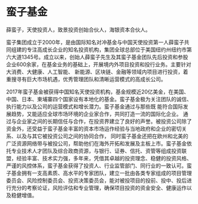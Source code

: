 # 蛮子基金

薛蛮子，天使投资人，致景投资创始合伙人，海银资本合伙人。

蛮子集团成立于2000年，是由国际知名对冲基金与中国天使投资第一人薛蛮子共同组建的专注高成长企业的知名投资机构，集团全球总部位于美国纽约州纽约市第六大道1345号。成立以来，创始人薛蛮子先生及其蛮子基金团队先后投资和参股企业600余家，在基金业务的基础上，开展境内外项目投资和投行业务。主要针对大消费、大健康、人工智能、 新能源、区块链、金融等领域内项目进行投资，着重搜寻有巨大市场机遇，优秀管理团队和清晰运营模式的高成长公司。

2017年蛮子基金被获得中国知名天使投资机构，基金规模近20亿美金，在美国、中国、日本、柬埔寨四个国家设有本地化的基金。蛮子基金极为关注团队的诚信、执行能力以及公司的运营模式和增长潜力。蛮子基金通过与那些既 能符合国际发展趋势，又能适应全球市场环境的企业家合作，共同打造一流的国际化企业。 通过与企业家之间的长期信任与合作，在投资界建立了良好的声誉。被投资公司除了资金外，还受益于蛮子基金丰富的资本市场运作经验与当地政府和企业的密切关系、以及与其它被投资公司之间的协同合作， 同时蛮子基金还把在欧州和北美的广泛资源网络带与被投公司，帮助他们在海外开拓和发展及主板上市。蛮子基金依托专业技术人才团队及综合政商资源，与银行、证券、信托、资管等组成投资联盟，经验丰富、技术实力强，多年来，凭借其卓越的投资理念、稳健的投资风格、严谨的风控体系，蛮子基金获得了投资人、行业监管部门、同行业的一致认可。蛮子基金拥有一支高素质、高水平的专家团队，建立一批由各类专家组成的项目管理委员会、风险控制委员会、投资决策委员会，能对被投项目的投前、投中、投后进行充分的考察论证，风险评估和专业管理，确保项目投资的资金安全、健康运作以及稳健增值。

